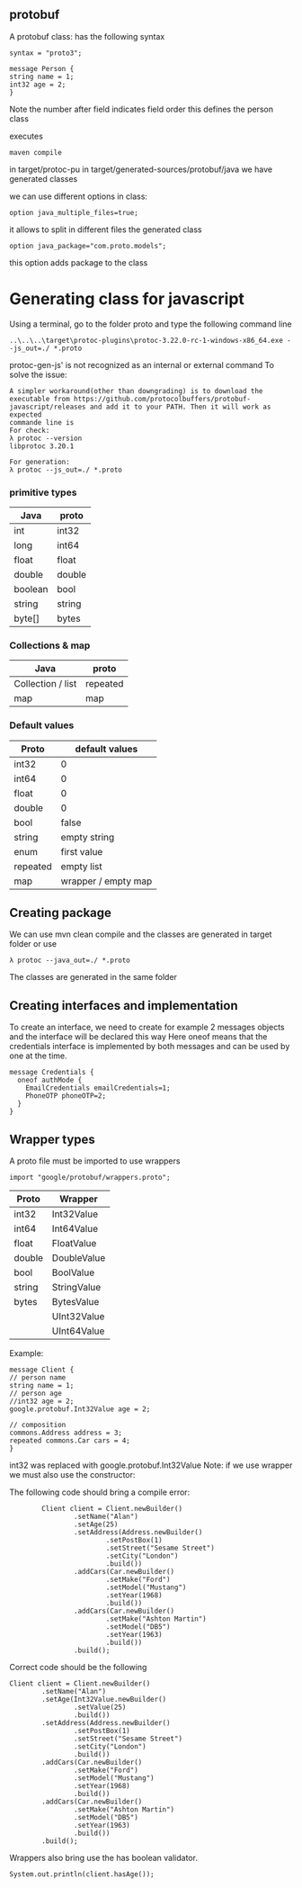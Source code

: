 ## protobuf

A protobuf class: has the following syntax 
```
syntax = "proto3";

message Person {
string name = 1;
int32 age = 2;
}
```

Note the number after field indicates field order
this defines the person class

executes 
```
maven compile
```

in target/protoc-pu
in target/generated-sources/protobuf/java we have generated classes

we can use different options in class: 

```
option java_multiple_files=true;
```

it allows to split in different files the generated class

```
option java_package="com.proto.models";
```

this option adds package to the class

# Generating class for javascript

Using a terminal, go to the folder proto and type the following command line
```
..\..\..\target\protoc-plugins\protoc-3.22.0-rc-1-windows-x86_64.exe --js_out=./ *.proto
```

protoc-gen-js' is not recognized as an internal or external command
To solve the issue: 

```
A simpler workaround(other than downgrading) is to download the executable from https://github.com/protocolbuffers/protobuf-javascript/releases and add it to your PATH. Then it will work as expected
commande line is 
For check: 
λ protoc --version
libprotoc 3.20.1

For generation:
λ protoc --js_out=./ *.proto
```

### primitive types

| Java                | proto              |
|---------------------|--------------------|
| int                 | int32              |
| long                | int64              |
| float               | float              |   
| double              | double             |
| boolean             | bool               |
| string              | string             |
| byte[]              | bytes              |



### Collections & map

| Java              | proto    |
|-------------------|----------|
| Collection / list | repeated |
| map               | map      |


### Default values

| Proto    | default values      |
|----------|---------------------|
| int32    | 0                   |
| int64    | 0                   |
| float    | 0                   |   
| double   | 0                   |
| bool     | false               |
| string   | empty string        |
| enum     | first value         |
| repeated | empty list          |   
| map      | wrapper / empty map |   


## Creating package

We can use mvn clean compile and the classes are generated in target folder
or use 

```
λ protoc --java_out=./ *.proto
```
The classes are generated in the same folder 


## Creating interfaces and implementation 

To create an interface, we need to create for example 2 messages objects and the interface will be declared this way
Here oneof means that the credentials interface is implemented by both messages and can be used by one at the time.
```
message Credentials {
  oneof authMode {
    EmailCredentials emailCredentials=1;
    PhoneOTP phoneOTP=2;
  }
}
```

## Wrapper types

A proto file must be imported to use wrappers
```
import "google/protobuf/wrappers.proto";
```

| Proto  | Wrapper       |
|--------|---------------|
| int32  | Int32Value    |
| int64  | Int64Value    |
| float  | FloatValue    |   
| double | DoubleValue   |
| bool   | BoolValue     |
| string | StringValue   |
| bytes  | BytesValue    |
|        | UInt32Value   |   
|        | UInt64Value   |   


Example:

````
message Client {
// person name
string name = 1;
// person age
//int32 age = 2;
google.protobuf.Int32Value age = 2;

// composition
commons.Address address = 3;
repeated commons.Car cars = 4;
}
````
int32 was replaced with google.protobuf.Int32Value
Note: if we use wrapper we must also use the constructor: 

The following code should bring a compile error:

````
        Client client = Client.newBuilder()
                .setName("Alan")
                .setAge(25)
                .setAddress(Address.newBuilder()
                        .setPostBox(1)
                        .setStreet("Sesame Street")
                        .setCity("London")
                        .build())
                .addCars(Car.newBuilder()
                        .setMake("Ford")
                        .setModel("Mustang")
                        .setYear(1968)
                        .build())
                .addCars(Car.newBuilder()
                        .setMake("Ashton Martin")
                        .setModel("DB5")
                        .setYear(1963)
                        .build())
                .build();

````

Correct code should be the following 

````
Client client = Client.newBuilder()
        .setName("Alan")
        .setAge(Int32Value.newBuilder()
                .setValue(25)
                .build())
        .setAddress(Address.newBuilder()
                .setPostBox(1)
                .setStreet("Sesame Street")
                .setCity("London")
                .build())
        .addCars(Car.newBuilder()
                .setMake("Ford")
                .setModel("Mustang")
                .setYear(1968)
                .build())
        .addCars(Car.newBuilder()
                .setMake("Ashton Martin")
                .setModel("DB5")
                .setYear(1963)
                .build())
        .build();
````

Wrappers also bring use the has boolean validator.

````
System.out.println(client.hasAge());
````

